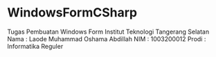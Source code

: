 # WindowsFormCSharp
Tugas Pembuatan Windows Form Institut Teknologi Tangerang Selatan
Nama : Laode Muhammad Oshama Abdillah
NIM : 1003200012
Prodi : Informatika Reguler
